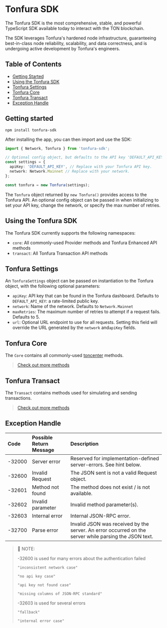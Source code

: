 # Tonfura SDK

The Tonfura SDK is the most comprehensive, stable, and powerful TypeScript SDK available today to interact with the TON blockchain.

The SDK leverages Tonfura's hardened node infrastructure, guaranteeing best-in-class node reliability, scalability, and data correctness, and is undergoing active development by Tonfura's engineers.

## Table of Contents

- [Getting Started](#getting-started)
- [Using the Tonfura SDK](#using-the-tonfura-sdk)
- [Tonfura Settings](#tonfura-settings)
- [Tonfura Core](#tonfura-core)
- [Tonfura Transact](#tonfura-transact)
- [Exception Handle](#exception-handle)

<a name="getting-started"></a>

## Getting started

```
npm install tonfura-sdk
```

After installing the app, you can then import and use the SDK:

```ts
import { Network, Tonfura } from 'tonfura-sdk';

// Optional config object, but defaults to the API key 'DEFAULT_API_KEY' and Network 'mainnet'.
const settings = {
  apiKey: 'DEFAULT_API_KEY', // Replace with your Tonfura API key.
  network: Network.Mainnet // Replace with your network.
};

const tonfura = new Tonfura(settings);
```

The `Tonfura` object returned by `new Tonfura()` provides access to the Tonfura API. An optional config object can be passed in when initializing to set your API key, change the network, or specify the max number of retries.

<a name="using-the-tonfura-sdk"></a>

## Using the Tonfura SDK

The Tonfura SDK currently supports the following namespaces:

- `core`: All commonly-used Provider methods and Tonfura Enhanced API methods
- `transact`: All Tonfura Transaction API methods

<a name="tonfura-settings"></a>

## Tonfura Settings

An `TonfuraSettings` object can be passed on instantiation to the Tonfura object, with the following optional parameters:

- `apiKey`: API key that can be found in the Tonfura dashboard. Defaults to `DEFAULT_API_KEY`: a rate-limited public key.
- `network`: Name of the network. Defaults to `Network.Mainnet`
- `maxRetries`: The maximum number of retries to attempt if a request fails. Defaults to 5.
- `url`: Optional URL endpoint to use for all requests. Setting this field will override the URL generated by the `network` and`apiKey` fields.

<a name="tonfura-core"></a>

## Tonfura Core

The `Core` contains all commonly-used [toncenter](https://toncenter.com/api/v2/#/accounts) methods.

> [Check out more methods](https://github.com/frigatebird-studio/tonfura-sdk/blob/main/docs-md/classes/Core.md#methods)

<a name="tonfura-transact"></a>

## Tonfura Transact

The `Transact` contains methods used for simulating and sending transactions.

> [Check out more methods](https://github.com/frigatebird-studio/tonfura-sdk/blob/main/docs-md/classes/Transact.md#methods)

<a name="exception-handle"></a>

## Exception Handle

| Code   | Possible Return Message | Description                                                                                           |
| :----- | :---------------------- | :---------------------------------------------------------------------------------------------------- |
| -32000 | Server error            | Reserved for implementation-defined server-errors. See hint below.                                    |
| -32600 | Invalid Request         | The JSON sent is not a valid Request object.                                                          |
| -32601 | Method not found        | The method does not exist / is not available.                                                         |
| -32602 | Invalid parameter       | Invalid method parameter(s).                                                                          |
| -32603 | Internal error          | Internal JSON-RPC error.                                                                              |
| -32700 | Parse error             | Invalid JSON was received by the server. An error occurred on the server while parsing the JSON text. |

> 📘 NOTE:
>
> \-32600 is used for many errors about the authentication failed
>
> `"inconsistent network case"`
>
> `"no api key case"`
>
> `"api key not found case"`
>
> `"missing columns of JSON-RPC standard"`
>
> \-32603 is used for several errors
>
> `"fallback" `
>
> `"internal error case"`
